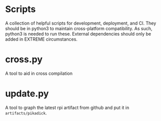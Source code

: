 # Scripts
A collection of helpful scripts for development, deployment, and CI. 
They should be in python3 to maintain cross-platform compatibility. 
As such, python3 is needed to run these. 
External dependencies should only be added in EXTREME circumstances.

# cross.py
A tool to aid in cross compilation

# update.py
A tool to graph the latest rpi artifact from github and put it in `artifacts/pikadick`.